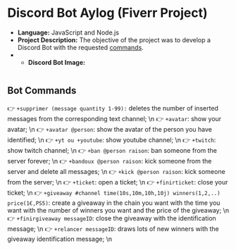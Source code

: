 # Discord Bot Aylog (Fiverr Project)

* **Language:** JavaScript and Node.js
* **Project Description:** The objective of the project was to develop a Discord Bot with the requested [commands](/commands).
* * **Discord Bot Image:**
> <img src="">

## Bot Commands
👉 `+supprimer (message quantity 1-99):` deletes the number of inserted messages from the corresponding text channel; \n
👉 `+avatar`: show your avatar; \n
👉 `+avatar @person`: show the avatar of the person you have identified; \n 
👉 `+yt ou +youtube`: show youtube channel; \n
👉 `+twitch`:  show twitch channel; \n
👉 `+ban @person raison`: ban someone from the server forever; \n
👉 `+bandoux @person raison`: kick someone from the server and delete all messages; \n
👉 `+kick @person raison`: kick someone from the server; \n
👉 `+ticket`: open a ticket; \n
👉 `+finirticket`: close your ticket; \n
👉 `+giveaway #channel time(10s,10m,10h,10j) winners(1,2,..) price(1€,PS5)`: create a giveaway in the chain you want with the time you want with the number of winners you want and the price of the giveaway; \n
👉 `+finirgiveaway messageID`: close the giveaway with the identification message; \n
👉 `+relancer messageID`: draws lots of new winners with the giveaway identification message; \n
 
